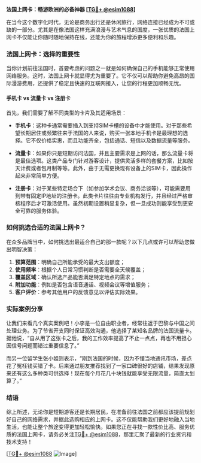 **法国上网卡：畅游欧洲的必备神器 [[TG💪+ @esim1088](https://t.me/s/esim1088)]**

在当今这个数字化时代，无论是商务出行还是休闲旅行，网络连接已经成为不可或缺的一部分。尤其是在像法国这样充满浪漫与艺术气息的国度，一张优质的法国上网卡不仅能让你随时随地保持在线，还能为你的旅程增添更多便利和乐趣。

### 法国上网卡：选择的重要性

当你计划前往法国时，首要考虑的问题之一就是如何确保自己的手机能够正常使用网络服务。这时，法国上网卡就显得尤为重要了。它不仅可以帮助你避免高昂的国际漫游费用，还提供了稳定且快速的互联网接入，让您的行程更加顺畅无忧。

#### 手机卡 vs 流量卡 vs 注册卡

首先，我们需要了解不同类型的卡片及其适用场景：

- **手机卡**：这种卡通常需要插入到支持SIM卡槽的设备中才能使用。对于那些希望长期居住或频繁往来于法国的人来说，购买一张本地手机卡是最理想的选择。它不仅价格实惠，而且功能齐全，包括通话、短信以及数据流量等服务。
  
- **流量卡**：如果你只是短期访问法国，并且主要需求是上网的话，那么流量卡将是最佳选项。这类产品专门针对游客设计，提供灵活多样的套餐方案，比如按天计费或者包月制等等。此外，由于无需更换现有设备上的SIM卡，因此操作起来非常简单方便。

- **注册卡**：对于某些特定场合下（如参加学术会议、商务洽谈等），可能需要用到带有固定IP地址的注册卡。此类卡片往往由专业机构发行，并且经过严格审核程序后才可激活使用。虽然初期设置稍显复杂，但一旦成功则能享受到更安全可靠的服务体验。

### 如何挑选合适的法国上网卡？

在众多品牌当中，如何挑选出最适合自己的那一款呢？以下几点或许可以帮助您做出明智决策：

1. **预算范围**：明确自己所能承受的最大支出额度；
2. **使用频率**：根据个人日常习惯判断是否需要全天候覆盖；
3. **覆盖区域**：确认所选产品能否满足特定地点的需求；
4. **附加功能**：例如是否包含语音通话、视频会议等增值服务；
5. **客户评价**：参考其他用户的反馈意见以评估实际效果。

### 实际案例分享

让我们来看几个真实案例吧！小李是一位自由职业者，经常往返于巴黎与中国之间处理业务。为了节省开支同时保证高效沟通，他选择了某知名品牌的法国流量卡。据他说，“自从用了这张卡之后，我的工作效率提高了不止一点点，再也不用担心因信号问题而错过重要信息了。”

而另一位留学生张小姐则表示，“刚到法国的时候，因为不懂当地通讯市场，差点花了冤枉钱买错了卡。后来通过朋友推荐找到了一家口碑很好的店铺，结果发现原来还有这么多种类可供选择！现在每个月花几十块钱就能享受无限流量，简直太划算了。”

### 结语

综上所述，无论你是短期游客还是长期居民，在准备前往法国之前都应该提前规划好自己的网络需求，并据此选购相应的上网卡。这不仅能帮助我们更好地融入当地生活，也能让整个旅途变得更加轻松愉快。如果您正在寻找一款性价比高、服务优质的法国上网卡，请务必关注[TG💪+ @esim1088](https://t.me/s/esim1088)，那里汇聚了最新的行业资讯和技术支持！

[[TG💪+ @esim1088](https://t.me/s/esim1088) ![Image](https://i.postimg.cc/4NQfJmqS/Snipaste-2025-05-13-00-14-12.png)]